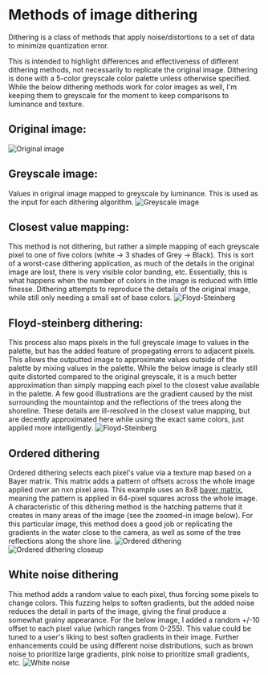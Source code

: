# Methods of image dithering

Dithering is a class of methods that apply noise/distortions to a set of data to minimize quantization error.

This is intended to highlight differences and effectiveness of different dithering methods, not necessarily to replicate the original image. Dithering is done with a 5-color greyscale color palette unless otherwise specified. While the below dithering methods work for color images as well, I'm keeping them to greyscale for the moment to keep comparisons to luminance and texture.

## Original image:
![Original image](outputs/original.jpg)

## Greyscale image:
Values in original image mapped to greyscale by luminance. This is used as the input for each dithering algorithm. 
![Greyscale image](outputs/greyscale.png)

## Closest value mapping:
This method is not dithering, but rather a simple mapping of each greyscale pixel to one of five colors (white -> 3 shades of Grey -> Black). This is sort of a worst-case dithering application, as much of the details in the original image are lost, there is very visible color banding, etc. Essentially, this is what happens when the number of colors in the image is reduced with little finesse. Dithering attempts to reproduce the details of the original image, while still only needing a small set of base colors.
![Floyd-Steinberg](outputs/closest_value.png)

## Floyd-steinberg dithering:
This process also maps pixels in the full greyscale image to values in the palette, but has the added feature of propegating errors to adjacent pixels. This allows the outputted image to approximate values outside of the palette by mixing values in the palette. While the below image is clearly still quite distorted compared to the original greyscale, it is a much better approximation than simply mapping each pixel to the closest value available in the palette. A few good illustrations are the gradient caused by the mist surrounding the mountaintop and the reflections of the trees along the shoreline. These details are ill-resolved in the closest value mapping, but are decently approximated here while using the exact same colors, just applied more intelligently.
![Floyd-Steinberg](outputs/floyd_steinberg.png)

## Ordered dithering
Ordered dithering selects each pixel's value via a texture map based on a Bayer matrix. This matrix adds a pattern of offsets across the whole image applied over an nxn pixel area. This example uses an 8x8 [bayer matrix](https://en.wikipedia.org/wiki/Ordered_dithering), meaning the pattern is applied in 64-pixel squares across the whole image. A characteristic of this dithering method is the hatching patterns that it creates in many areas of the image (see the zoomed-in image below). For this particular image, this method does a good job or replicating the gradients in the water close to the camera, as well as some of the tree reflections along the shore line.
![Ordered dithering](outputs/ordered_dithering.png)
![Ordered dithering closeup](outputs/ordered_dithering_zoom.png)

## White noise dithering
This method adds a random value to each pixel, thus forcing some pixels to change colors. This fuzzing helps to soften gradients, but the added noise reduces the detail in parts of the image, giving the final produce a somewhat grainy appearance. For the below image, I added a random +/-10 offset to each pixel value (which ranges from 0-255). This value could be tuned to a user's liking to best soften gradients in their image. Further enhancements could be using different noise distributions, such as brown noise to prioritize large gradients, pink noise to prioritize small gradients, etc.
![White noise](outputs/whitenoise_dithering.png)
